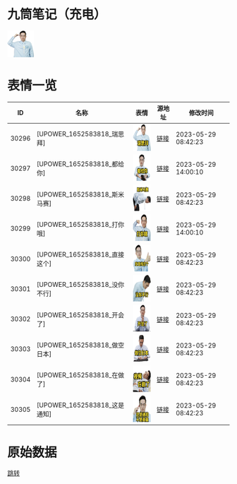 # 九筒笔记（充电）

<img src="./cover.png" height="60" alt="cover" />

# 表情一览

|ID|名称|表情|源地址|修改时间|
|----|----|----|----|----|
|30296|[UPOWER_1652583818_瑞思拜]|<img src="./pic/030296_%5BUPOWER_1652583818_瑞思拜%5D.png" height="60" alt="瑞思拜"/>|[链接](https://i0.hdslb.com/bfs/garb/57d35c8e29ea30cadf395f2894d522a0e2c2ecad.png)|2023-05-29 08:42:23|
|30297|[UPOWER_1652583818_都给你]|<img src="./pic/030297_%5BUPOWER_1652583818_都给你%5D.png" height="60" alt="都给你"/>|[链接](https://i0.hdslb.com/bfs/garb/d22a77064e019948ef2eb3cb61f0c601e8a42126.png)|2023-05-29 14:00:10|
|30298|[UPOWER_1652583818_斯米马赛]|<img src="./pic/030298_%5BUPOWER_1652583818_斯米马赛%5D.png" height="60" alt="斯米马赛"/>|[链接](https://i0.hdslb.com/bfs/garb/ffdc0f2bd892e9c0c08ae27dade91bcad52c9ca4.png)|2023-05-29 08:42:23|
|30299|[UPOWER_1652583818_打你哦]|<img src="./pic/030299_%5BUPOWER_1652583818_打你哦%5D.png" height="60" alt="打你哦"/>|[链接](https://i0.hdslb.com/bfs/garb/b3b5d77ecf8f8e96102d98176fdf23abe0bd487b.png)|2023-05-29 14:00:10|
|30300|[UPOWER_1652583818_直接这个]|<img src="./pic/030300_%5BUPOWER_1652583818_直接这个%5D.png" height="60" alt="直接这个"/>|[链接](https://i0.hdslb.com/bfs/garb/4d34c578bbd1847c5d6b577f87ffd86913c34c02.png)|2023-05-29 08:42:23|
|30301|[UPOWER_1652583818_没你不行]|<img src="./pic/030301_%5BUPOWER_1652583818_没你不行%5D.png" height="60" alt="没你不行"/>|[链接](https://i0.hdslb.com/bfs/garb/e5a46dd64cf140df9be2e75f6f3b2789a3a0cc9b.png)|2023-05-29 08:42:23|
|30302|[UPOWER_1652583818_开会了]|<img src="./pic/030302_%5BUPOWER_1652583818_开会了%5D.png" height="60" alt="开会了"/>|[链接](https://i0.hdslb.com/bfs/garb/9ae342210356a00b4e0832d551ec0f57fa642bb7.png)|2023-05-29 08:42:23|
|30303|[UPOWER_1652583818_做空日本]|<img src="./pic/030303_%5BUPOWER_1652583818_做空日本%5D.png" height="60" alt="做空日本"/>|[链接](https://i0.hdslb.com/bfs/garb/a894d61453929995f31e43cd0347e931fa936f3f.png)|2023-05-29 08:42:23|
|30304|[UPOWER_1652583818_在做了]|<img src="./pic/030304_%5BUPOWER_1652583818_在做了%5D.png" height="60" alt="在做了"/>|[链接](https://i0.hdslb.com/bfs/garb/6c69d1d442136181d4c8cdb7a2cab5fa771a5dec.png)|2023-05-29 08:42:23|
|30305|[UPOWER_1652583818_这是通知]|<img src="./pic/030305_%5BUPOWER_1652583818_这是通知%5D.png" height="60" alt="这是通知"/>|[链接](https://i0.hdslb.com/bfs/garb/0a69541ea753d75c7f4e46009951cdc61ab825ee.png)|2023-05-29 08:42:23|

# 原始数据

[跳转](./raw.json)

